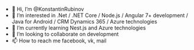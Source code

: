- 👋 Hi, I’m @KonstantinRubinov
- 👀 I’m interested in .Net / .NET Core / Node.js / Angular 7+ development / Java for Android / CRM Dynamics 365 / Azure technologies
- 🌱 I’m currently learning Nest.js and Azure technologies
- 💞️ I’m looking to collaborate on development
- 📫 How to reach me facebook, vk, mail

